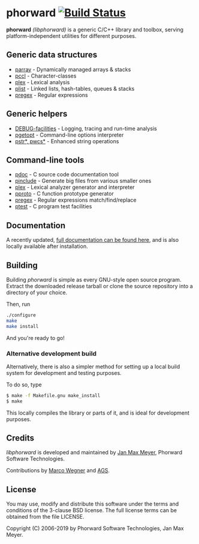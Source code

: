 # phorward [![Build Status](https://travis-ci.org/phorward/phorward.svg?branch=master)](https://travis-ci.org/phorward/phorward) 

**phorward** *(libphorward)* is a generic C/C++ library and toolbox, serving platform-independent utilities for different purposes.

## Generic data structures

- [parray](doc/phorward.html#parray) - Dynamically managed arrays & stacks
- [pccl](doc/phorward.html#pccl) - Character-classes
- [plex](doc/phorward.html#plex) - Lexical analysis
- [plist](doc/phorward.html#plist) - Linked lists, hash-tables, queues & stacks
- [pregex](doc/phorward.html#pregex) - Regular expressions

## Generic helpers

- [DEBUG-facilities](doc/phorward.html#ptrace) - Logging, tracing and run-time analysis
- [pgetopt](doc/phorward.html#fn_pgetopt) - Command-line options interpreter
- [pstr*, pwcs*](doc/phorward.html#pstr) - Enhanced string operations

## Command-line tools

- [pdoc](doc/phorward.html#c_pdoc) - C source code documentation tool
- [pinclude](doc/phorward.html#c_pinclude) - Generate big files from various smaller ones
- [plex](doc/phorward.html#c_plex) - Lexical analyzer generator and interpreter
- [pproto](doc/phorward.html#c_pproto) - C function prototype generator
- [pregex](doc/phorward.html#c_pregex) - Regular expressions match/find/replace
- [ptest](doc/phorward.html#c_ptest) - C program test facilities

## Documentation

A recently updated, [full documentation can be found here](https://www.phorward-software.com/products/phorward/doc/phorward.html),
and is also locally available after installation.

## Building

Building *phorward* is simple as every GNU-style open source program. Extract the downloaded release tarball or clone the source repository into a directory of your choice.

Then, run

```bash
./configure
make
make install
```

And you're ready to go!

### Alternative development build

Alternatively, there is also a simpler method for setting up a local build system for development and testing purposes.

To do so, type

```bash
$ make -f Makefile.gnu make_install
$ make
```

This locally compiles the library or parts of it, and is ideal for development purposes.

## Credits

*libphorward* is developed and maintained by [Jan Max Meyer](https://github.com/phorward/), Phorward Software Technologies.

Contributions by [Marco Wegner](https://github.com/Heavenfighter) and [AGS](https://github.com/FreeBASIC-programmer).

## License

You may use, modify and distribute this software under the terms and conditions of the 3-clause BSD license.
The full license terms can be obtained from the file LICENSE.

Copyright (C) 2006-2019 by Phorward Software Technologies, Jan Max Meyer.
